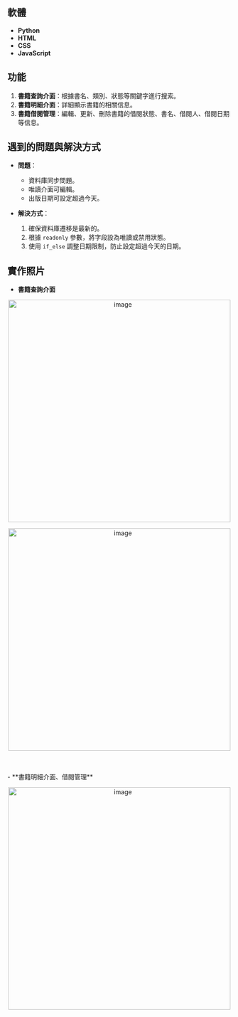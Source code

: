 ## 軟體

- **Python**
- **HTML**
- **CSS**
- **JavaScript**

## 功能

1. **書籍查詢介面**：根據書名、類別、狀態等關鍵字進行搜索。
2. **書籍明細介面**：詳細顯示書籍的相關信息。
3. **書籍借閱管理**：編輯、更新、刪除書籍的借閱狀態、書名、借閱人、借閱日期等信息。

## 遇到的問題與解決方式

- **問題**：
  - 資料庫同步問題。
  - 唯讀介面可編輯。
  - 出版日期可設定超過今天。

- **解決方式**：
  1. 確保資料庫遷移是最新的。
  2. 根據 `readonly` 參數，將字段設為唯讀或禁用狀態。
  3. 使用 `if_else` 調整日期限制，防止設定超過今天的日期。

## 實作照片

- **書籍查詢介面**
<p align="center">
  <img width="500" alt="image" src="https://github.com/user-attachments/assets/e79e5c25-8261-48fd-8d30-41586554c414">
  <br>
</p>
<p align="center">
  <img width="500" alt="image" src="https://github.com/user-attachments/assets/381fda82-6f40-4315-8bed-763280be95be">
  <br>
</p>
<br></br>
- **書籍明細介面、借閱管理**
<p align="center">
  <img width="500" alt="image" src="https://github.com/user-attachments/assets/893b246a-9587-4a8f-b493-262866989e26">
  <br>
</p>
